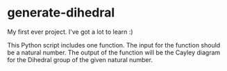 # generate-dihedral
My first ever project. I've got a lot to learn :)

This Python script includes one function. The input for the function should be a natural number. The output of the function will be the Cayley diagram for the Dihedral group of the given natural number.
